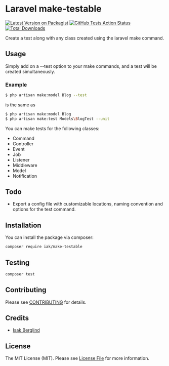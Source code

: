 # Laravel make-testable

[![Latest Version on Packagist](https://img.shields.io/packagist/v/iak/make-testable.svg?style=flat-square)](https://packagist.org/packages/iak/make-testable)
[![GitHub Tests Action Status](https://img.shields.io/github/workflow/status/iak/make-testable/Tests?label=tests)](https://github.com/iak/make-testable/actions?query=workflow%3Arun-tests+branch%3Amaster)
[![Total Downloads](https://img.shields.io/packagist/dt/iak/make-testable.svg?style=flat-square)](https://packagist.org/packages/iak/make-testable)

Create a test along with any class created using the laravel make command.

## Usage

Simply add on a --test option to your make commands, and a test will be created simultaneously.

### Example

```bash
$ php artisan make:model Blog --test
```

is the same as

```bash
$ php artisan make:model Blog
$ php artisan make:test Models\BlogTest --unit
```

You can make tests for the following classes:

* Command
* Controller
* Event
* Job
* Listener
* Middleware
* Model
* Notification

## Todo

* Export a config file with customizable locations, naming convention and options for the test command.

## Installation

You can install the package via composer:

```bash
composer require iak/make-testable
```

## Testing

``` bash
composer test
```

## Contributing

Please see [CONTRIBUTING](.github/CONTRIBUTING.md) for details.

## Credits

- [Isak Berglind](https://github.com/iaK)

## License

The MIT License (MIT). Please see [License File](LICENSE.md) for more information.
